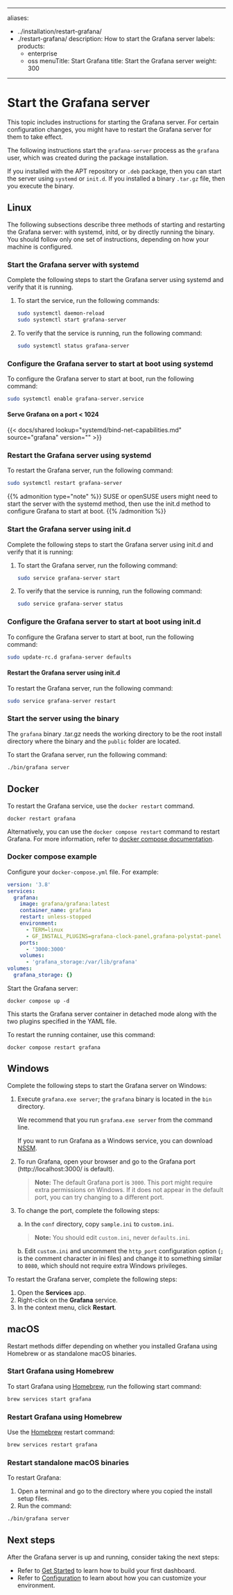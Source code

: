 -----

aliases:

- ../installation/restart-grafana/
- ./restart-grafana/
  description: How to start the Grafana server
  labels:
  products:
  - enterprise
  - oss
    menuTitle: Start Grafana
    title: Start the Grafana server
    weight: 300

-----

# Start the Grafana server

This topic includes instructions for starting the Grafana server. For certain configuration changes, you might have to restart the Grafana server for them to take effect.

The following instructions start the `grafana-server` process as the `grafana` user, which was created during the package installation.

If you installed with the APT repository or `.deb` package, then you can start the server using `systemd` or `init.d`. If you installed a binary `.tar.gz` file, then you execute the binary.

## Linux

The following subsections describe three methods of starting and restarting the Grafana server: with systemd, initd, or by directly running the binary. You should follow only one set of instructions, depending on how your machine is configured.

### Start the Grafana server with systemd

Complete the following steps to start the Grafana server using systemd and verify that it is running.

1. To start the service, run the following commands:
   
   ``` bash
   sudo systemctl daemon-reload
   sudo systemctl start grafana-server
   ```

2. To verify that the service is running, run the following command:
   
   ``` bash
   sudo systemctl status grafana-server
   ```

### Configure the Grafana server to start at boot using systemd

To configure the Grafana server to start at boot, run the following command:

``` bash
sudo systemctl enable grafana-server.service
```

#### Serve Grafana on a port \< 1024

{{\< docs/shared lookup="systemd/bind-net-capabilities.md" source="grafana" version="<GRAFANA VERSION>" \>}}

### Restart the Grafana server using systemd

To restart the Grafana server, run the following command:

``` bash
sudo systemctl restart grafana-server
```

{{% admonition type="note" %}}
SUSE or openSUSE users might need to start the server with the systemd method, then use the init.d method to configure Grafana to start at boot.
{{% /admonition %}}

### Start the Grafana server using init.d

Complete the following steps to start the Grafana server using init.d and verify that it is running:

1. To start the Grafana server, run the following command:
   
   ``` bash
   sudo service grafana-server start
   ```

2. To verify that the service is running, run the following command:
   
   ``` bash
   sudo service grafana-server status
   ```

### Configure the Grafana server to start at boot using init.d

To configure the Grafana server to start at boot, run the following command:

``` bash
sudo update-rc.d grafana-server defaults
```

#### Restart the Grafana server using init.d

To restart the Grafana server, run the following command:

``` bash
sudo service grafana-server restart
```

### Start the server using the binary

The `grafana` binary .tar.gz needs the working directory to be the root install directory where the binary and the `public` folder are located.

To start the Grafana server, run the following command:

``` bash
./bin/grafana server
```

## Docker

To restart the Grafana service, use the `docker restart` command.

`docker restart grafana`

Alternatively, you can use the `docker compose restart` command to restart Grafana. For more information, refer to [docker compose documentation](https://docs.docker.com/compose/).

### Docker compose example

Configure your `docker-compose.yml` file. For example:

``` yml
version: '3.8'
services:
  grafana:
    image: grafana/grafana:latest
    container_name: grafana
    restart: unless-stopped
    environment:
      - TERM=linux
      - GF_INSTALL_PLUGINS=grafana-clock-panel,grafana-polystat-panel
    ports:
      - '3000:3000'
    volumes:
      - 'grafana_storage:/var/lib/grafana'
volumes:
  grafana_storage: {}
```

Start the Grafana server:

`docker compose up -d`

This starts the Grafana server container in detached mode along with the two plugins specified in the YAML file.

To restart the running container, use this command:

`docker compose restart grafana`

## Windows

Complete the following steps to start the Grafana server on Windows:

1. Execute `grafana.exe server`; the `grafana` binary is located in the `bin` directory.
   
   We recommend that you run `grafana.exe server` from the command line.
   
   If you want to run Grafana as a Windows service, you can download [NSSM](https://nssm.cc/).

2. To run Grafana, open your browser and go to the Grafana port (http://localhost:3000/ is default).
   
   > **Note:** The default Grafana port is `3000`. This port might require extra permissions on Windows. If it does not appear in the default port, you can try changing to a different port.

3. To change the port, complete the following steps:
   
   a. In the `conf` directory, copy `sample.ini` to `custom.ini`.
   
   > **Note:** You should edit `custom.ini`, never `defaults.ini`.
   
   b. Edit `custom.ini` and uncomment the `http_port` configuration option (`;` is the comment character in ini files) and change it to something similar to `8080`, which should not require extra Windows privileges.

To restart the Grafana server, complete the following steps:

1. Open the **Services** app.
2. Right-click on the **Grafana** service.
3. In the context menu, click **Restart**.

## macOS

Restart methods differ depending on whether you installed Grafana using Homebrew or as standalone macOS binaries.

### Start Grafana using Homebrew

To start Grafana using [Homebrew](http://brew.sh/), run the following start command:

``` bash
brew services start grafana
```

### Restart Grafana using Homebrew

Use the [Homebrew](http://brew.sh/) restart command:

``` bash
brew services restart grafana
```

### Restart standalone macOS binaries

To restart Grafana:

1. Open a terminal and go to the directory where you copied the install setup files.
2. Run the command:

<!-- end list -->

``` bash
./bin/grafana server
```

## Next steps

After the Grafana server is up and running, consider taking the next steps:

- Refer to [Get Started](../../getting-started/) to learn how to build your first dashboard.
- Refer to [Configuration](../configure-grafana/) to learn about how you can customize your environment.
